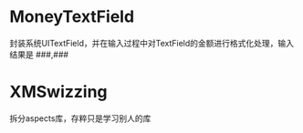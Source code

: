 # MoneyTextField
封装系统UITextField，并在输入过程中对TextField的金额进行格式化处理，输入结果是 ###,###
# XMSwizzing
拆分aspects库，存粹只是学习别人的库
